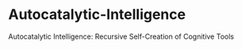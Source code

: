 # Autocatalytic-Intelligence
Autocatalytic Intelligence: Recursive Self-Creation of Cognitive Tools
